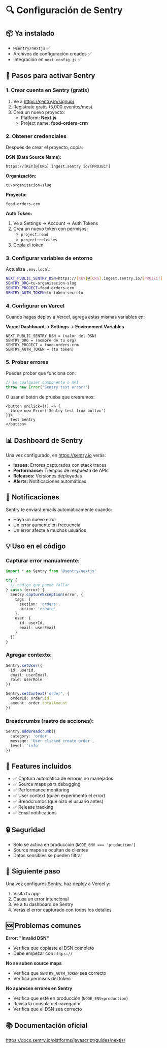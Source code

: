 # 🔍 Configuración de Sentry

## 📦 Ya instalado

- `@sentry/nextjs` ✅
- Archivos de configuración creados ✅
- Integración en `next.config.js` ✅

## 🚀 Pasos para activar Sentry

### 1. Crear cuenta en Sentry (gratis)

1. Ve a https://sentry.io/signup/
2. Regístrate gratis (5,000 eventos/mes)
3. Crea un nuevo proyecto:
   - Platform: **Next.js**
   - Project name: **food-orders-crm**

### 2. Obtener credenciales

Después de crear el proyecto, copia:

**DSN (Data Source Name):**
```
https://[KEY]@[ORG].ingest.sentry.io/[PROJECT]
```

**Organización:**
```
tu-organizacion-slug
```

**Proyecto:**
```
food-orders-crm
```

**Auth Token:**
1. Ve a Settings → Account → Auth Tokens
2. Crea un nuevo token con permisos:
   - `project:read`
   - `project:releases`
3. Copia el token

### 3. Configurar variables de entorno

Actualiza `.env.local`:

```bash
NEXT_PUBLIC_SENTRY_DSN=https://[KEY]@[ORG].ingest.sentry.io/[PROJECT]
SENTRY_ORG=tu-organizacion-slug
SENTRY_PROJECT=food-orders-crm
SENTRY_AUTH_TOKEN=tu-token-secreto
```

### 4. Configurar en Vercel

Cuando hagas deploy a Vercel, agrega estas mismas variables en:

**Vercel Dashboard → Settings → Environment Variables**

```
NEXT_PUBLIC_SENTRY_DSN = (valor del DSN)
SENTRY_ORG = (nombre de tu org)
SENTRY_PROJECT = food-orders-crm
SENTRY_AUTH_TOKEN = (tu token)
```

### 5. Probar errores

Puedes probar que funciona con:

```typescript
// En cualquier componente o API
throw new Error('Sentry test error!')
```

O usar el botón de prueba que crearemos:

```tsx
<button onClick={() => {
  throw new Error('Sentry test from button')
}}>
  Test Sentry
</button>
```

## 📊 Dashboard de Sentry

Una vez configurado, en https://sentry.io verás:

- **Issues:** Errores capturados con stack traces
- **Performance:** Tiempos de respuesta de APIs
- **Releases:** Versiones deployadas
- **Alerts:** Notificaciones automáticas

## 🔔 Notificaciones

Sentry te enviará emails automáticamente cuando:
- Haya un nuevo error
- Un error aumente en frecuencia
- Un error afecte a muchos usuarios

## 💡 Uso en el código

### Capturar error manualmente:

```typescript
import * as Sentry from '@sentry/nextjs'

try {
  // código que puede fallar
} catch (error) {
  Sentry.captureException(error, {
    tags: {
      section: 'orders',
      action: 'create'
    },
    user: {
      id: userId,
      email: userEmail
    }
  })
}
```

### Agregar contexto:

```typescript
Sentry.setUser({
  id: userId,
  email: userEmail,
  role: userRole
})

Sentry.setContext('order', {
  orderId: order.id,
  amount: order.totalAmount
})
```

### Breadcrumbs (rastro de acciones):

```typescript
Sentry.addBreadcrumb({
  category: 'order',
  message: 'User clicked create order',
  level: 'info'
})
```

## 🎯 Features incluidos

- ✅ Captura automática de errores no manejados
- ✅ Source maps para debugging
- ✅ Performance monitoring
- ✅ User context (quién experimentó el error)
- ✅ Breadcrumbs (qué hizo el usuario antes)
- ✅ Release tracking
- ✅ Email notifications

## 🔒 Seguridad

- Solo se activa en producción (`NODE_ENV === 'production'`)
- Source maps se ocultan de clientes
- Datos sensibles se pueden filtrar

## 📝 Siguiente paso

Una vez configures Sentry, haz deploy a Vercel y:

1. Visita tu app
2. Causa un error intencional
3. Ve a tu dashboard de Sentry
4. Verás el error capturado con todos los detalles

## 🆘 Problemas comunes

**Error: "Invalid DSN"**
- Verifica que copiaste el DSN completo
- Debe empezar con `https://`

**No se suben source maps**
- Verifica que `SENTRY_AUTH_TOKEN` sea correcto
- Verifica permisos del token

**No aparecen errores en Sentry**
- Verifica que esté en producción (`NODE_ENV=production`)
- Revisa la consola del navegador
- Verifica que el DSN sea correcto

## 📚 Documentación oficial

https://docs.sentry.io/platforms/javascript/guides/nextjs/
